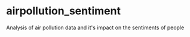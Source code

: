 # airpollution_sentiment
Analysis of air pollution data and it's impact on the sentiments of people
